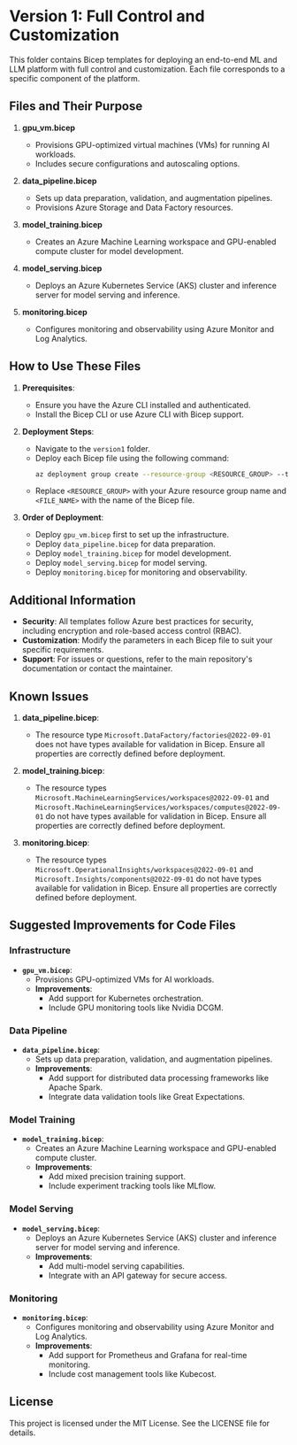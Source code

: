 # Version 1: Full Control and Customization

This folder contains Bicep templates for deploying an end-to-end ML and LLM platform with full control and customization. Each file corresponds to a specific component of the platform.

## Files and Their Purpose

1. **gpu_vm.bicep**
   - Provisions GPU-optimized virtual machines (VMs) for running AI workloads.
   - Includes secure configurations and autoscaling options.

2. **data_pipeline.bicep**
   - Sets up data preparation, validation, and augmentation pipelines.
   - Provisions Azure Storage and Data Factory resources.

3. **model_training.bicep**
   - Creates an Azure Machine Learning workspace and GPU-enabled compute cluster for model development.

4. **model_serving.bicep**
   - Deploys an Azure Kubernetes Service (AKS) cluster and inference server for model serving and inference.

5. **monitoring.bicep**
   - Configures monitoring and observability using Azure Monitor and Log Analytics.

## How to Use These Files

1. **Prerequisites**:
   - Ensure you have the Azure CLI installed and authenticated.
   - Install the Bicep CLI or use Azure CLI with Bicep support.

2. **Deployment Steps**:
   - Navigate to the `version1` folder.
   - Deploy each Bicep file using the following command:
     ```bash
     az deployment group create --resource-group <RESOURCE_GROUP> --template-file <FILE_NAME>
     ```
   - Replace `<RESOURCE_GROUP>` with your Azure resource group name and `<FILE_NAME>` with the name of the Bicep file.

3. **Order of Deployment**:
   - Deploy `gpu_vm.bicep` first to set up the infrastructure.
   - Deploy `data_pipeline.bicep` for data preparation.
   - Deploy `model_training.bicep` for model development.
   - Deploy `model_serving.bicep` for model serving.
   - Deploy `monitoring.bicep` for monitoring and observability.

## Additional Information

- **Security**: All templates follow Azure best practices for security, including encryption and role-based access control (RBAC).
- **Customization**: Modify the parameters in each Bicep file to suit your specific requirements.
- **Support**: For issues or questions, refer to the main repository's documentation or contact the maintainer.

## Known Issues

1. **data_pipeline.bicep**:
   - The resource type `Microsoft.DataFactory/factories@2022-09-01` does not have types available for validation in Bicep. Ensure all properties are correctly defined before deployment.

2. **model_training.bicep**:
   - The resource types `Microsoft.MachineLearningServices/workspaces@2022-09-01` and `Microsoft.MachineLearningServices/workspaces/computes@2022-09-01` do not have types available for validation in Bicep. Ensure all properties are correctly defined before deployment.

3. **monitoring.bicep**:
   - The resource types `Microsoft.OperationalInsights/workspaces@2022-09-01` and `Microsoft.Insights/components@2022-09-01` do not have types available for validation in Bicep. Ensure all properties are correctly defined before deployment.

## Suggested Improvements for Code Files

### Infrastructure
- **`gpu_vm.bicep`**:
  - Provisions GPU-optimized VMs for AI workloads.
  - **Improvements**:
    - Add support for Kubernetes orchestration.
    - Include GPU monitoring tools like Nvidia DCGM.

### Data Pipeline
- **`data_pipeline.bicep`**:
  - Sets up data preparation, validation, and augmentation pipelines.
  - **Improvements**:
    - Add support for distributed data processing frameworks like Apache Spark.
    - Integrate data validation tools like Great Expectations.

### Model Training
- **`model_training.bicep`**:
  - Creates an Azure Machine Learning workspace and GPU-enabled compute cluster.
  - **Improvements**:
    - Add mixed precision training support.
    - Include experiment tracking tools like MLflow.

### Model Serving
- **`model_serving.bicep`**:
  - Deploys an Azure Kubernetes Service (AKS) cluster and inference server for model serving and inference.
  - **Improvements**:
    - Add multi-model serving capabilities.
    - Integrate with an API gateway for secure access.

### Monitoring
- **`monitoring.bicep`**:
  - Configures monitoring and observability using Azure Monitor and Log Analytics.
  - **Improvements**:
    - Add support for Prometheus and Grafana for real-time monitoring.
    - Include cost management tools like Kubecost.

## License

This project is licensed under the MIT License. See the LICENSE file for details.